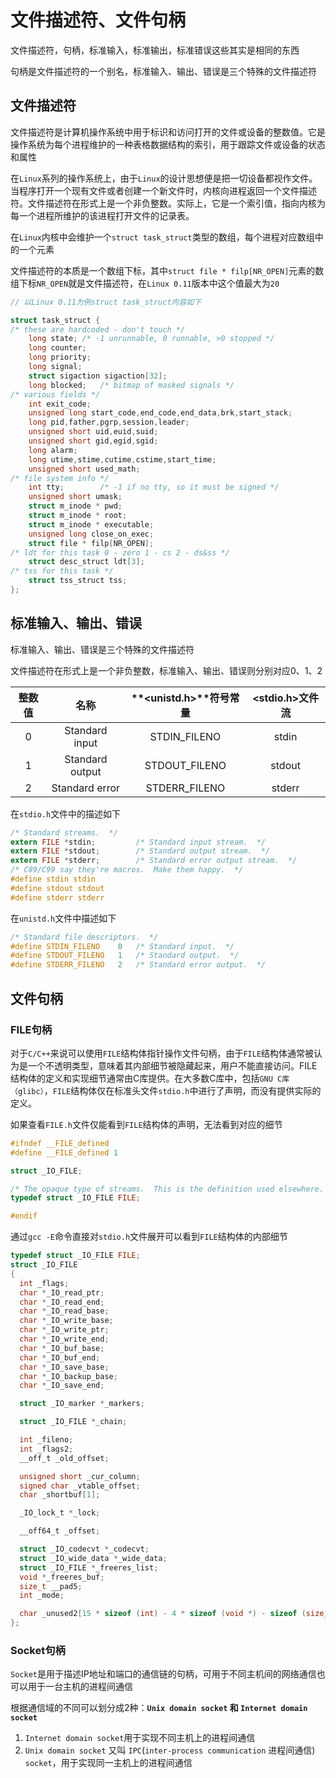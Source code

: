 # 文件描述符、文件句柄

文件描述符，句柄，标准输入，标准输出，标准错误这些其实是相同的东西

句柄是文件描述符的一个别名，标准输入、输出、错误是三个特殊的文件描述符



## 文件描述符

文件描述符是计算机操作系统中用于标识和访问打开的文件或设备的整数值。它是操作系统为每个进程维护的一种表格数据结构的索引，用于跟踪文件或设备的状态和属性

在`Linux`系列的操作系统上，由于`Linux`的设计思想便是把一切设备都视作文件。当程序打开一个现有文件或者创建一个新文件时，内核向进程返回一个文件描述符。文件描述符在形式上是一个非负整数。实际上，它是一个索引值，指向内核为每一个进程所维护的该进程打开文件的记录表。

在`Linux`内核中会维护一个`struct task_struct`类型的数组，每个进程对应数组中的一个元素

文件描述符的本质是一个数组下标，其中`struct file * filp[NR_OPEN]`元素的数组下标`NR_OPEN`就是文件描述符，在`Linux 0.11`版本中这个值最大为`20`

``` c
// 以Linux 0.11为例struct task_struct内容如下

struct task_struct {
/* these are hardcoded - don't touch */
	long state;	/* -1 unrunnable, 0 runnable, >0 stopped */
	long counter;
	long priority;
	long signal;
	struct sigaction sigaction[32];
	long blocked;	/* bitmap of masked signals */
/* various fields */
	int exit_code;
	unsigned long start_code,end_code,end_data,brk,start_stack;
	long pid,father,pgrp,session,leader;
	unsigned short uid,euid,suid;
	unsigned short gid,egid,sgid;
	long alarm;
	long utime,stime,cutime,cstime,start_time;
	unsigned short used_math;
/* file system info */
	int tty;		/* -1 if no tty, so it must be signed */
	unsigned short umask;
	struct m_inode * pwd;
	struct m_inode * root;
	struct m_inode * executable;
	unsigned long close_on_exec;
	struct file * filp[NR_OPEN];
/* ldt for this task 0 - zero 1 - cs 2 - ds&ss */
	struct desc_struct ldt[3];
/* tss for this task */
	struct tss_struct tss;
};
```



## 标准输入、输出、错误

标准输入、输出、错误是三个特殊的文件描述符

文件描述符在形式上是一个非负整数，标准输入、输出、错误则分别对应0、1、2

| 整数值 |      名称       | **<**unistd.h**>**符号常量 | <stdio.h>文件流 |
| :----: | :-------------: | :------------------------: | :-------------: |
|   0    | Standard input  |        STDIN_FILENO        |      stdin      |
|   1    | Standard output |       STDOUT_FILENO        |     stdout      |
|   2    | Standard error  |       STDERR_FILENO        |     stderr      |

在`stdio.h`文件中的描述如下

```c
/* Standard streams.  */
extern FILE *stdin;			/* Standard input stream.  */
extern FILE *stdout;		/* Standard output stream.  */
extern FILE *stderr;		/* Standard error output stream.  */
/* C89/C99 say they're macros.  Make them happy.  */
#define stdin stdin
#define stdout stdout
#define stderr stderr
```

在`unistd.h`文件中描述如下

```c
/* Standard file descriptors.  */
#define	STDIN_FILENO	0	/* Standard input.  */
#define	STDOUT_FILENO	1	/* Standard output.  */
#define	STDERR_FILENO	2	/* Standard error output.  */
```



## 文件句柄

### FILE句柄

对于`C/C++`来说可以使用`FILE`结构体指针操作文件句柄，由于`FILE`结构体通常被认为是一个不透明类型，意味着其内部细节被隐藏起来，用户不能直接访问。FILE结构体的定义和实现细节通常由C库提供。在大多数C库中，包括`GNU C库（glibc）`，`FILE`结构体仅在标准头文件`stdio.h`中进行了声明，而没有提供实际的定义。

如果查看`FILE.h`文件仅能看到`FILE`结构体的声明，无法看到对应的细节

```c
#ifndef __FILE_defined
#define __FILE_defined 1

struct _IO_FILE;

/* The opaque type of streams.  This is the definition used elsewhere.  */
typedef struct _IO_FILE FILE;

#endif
```

通过`gcc -E`命令直接对`stdio.h`文件展开可以看到`FILE`结构体的内部细节

```c
typedef struct _IO_FILE FILE;
struct _IO_FILE
{
  int _flags;
  char *_IO_read_ptr;
  char *_IO_read_end;
  char *_IO_read_base;
  char *_IO_write_base;
  char *_IO_write_ptr;
  char *_IO_write_end;
  char *_IO_buf_base;
  char *_IO_buf_end;
  char *_IO_save_base;
  char *_IO_backup_base;
  char *_IO_save_end;

  struct _IO_marker *_markers;

  struct _IO_FILE *_chain;

  int _fileno;
  int _flags2;
  __off_t _old_offset;

  unsigned short _cur_column;
  signed char _vtable_offset;
  char _shortbuf[1];

  _IO_lock_t *_lock;

  __off64_t _offset;

  struct _IO_codecvt *_codecvt;
  struct _IO_wide_data *_wide_data;
  struct _IO_FILE *_freeres_list;
  void *_freeres_buf;
  size_t __pad5;
  int _mode;

  char _unused2[15 * sizeof (int) - 4 * sizeof (void *) - sizeof (size_t)];
};
```



### Socket句柄

`Socket`是用于描述IP地址和端口的通信链的句柄，可用于不同主机间的网络通信也可以用于一台主机的进程间通信

根据通信域的不同可以划分成2种：**`Unix domain socket` 和 `Internet domain socket`**

1. `Internet domain socket`用于实现不同主机上的进程间通信
2. `Unix domain socket` 又叫  `IPC`(`inter-process communication` 进程间通信) `socket`，用于实现同一主机上的进程间通信
